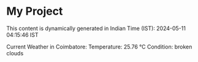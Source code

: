 # My Project

This content is dynamically generated in Indian Time (IST): 2024-05-11 04:15:46 IST


Current Weather in Coimbatore:
Temperature: 25.76 °C
Condition: broken clouds
